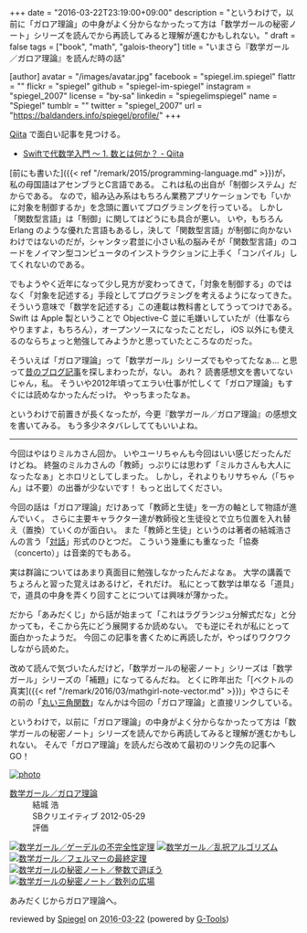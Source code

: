 +++
date = "2016-03-22T23:19:00+09:00"
description = "というわけで，以前に「ガロア理論」の中身がよく分からなかったって方は「数学ガールの秘密ノート」シリーズを読んでから再読してみると理解が進むかもしれない。"
draft = false
tags = ["book", "math", "galois-theory"]
title = "いまさら『数学ガール／ガロア理論』を読んだ時の話"

[author]
  avatar = "/images/avatar.jpg"
  facebook = "spiegel.im.spiegel"
  flattr = ""
  flickr = "spiegel"
  github = "spiegel-im-spiegel"
  instagram = "spiegel_2007"
  license = "by-sa"
  linkedin = "spiegelimspiegel"
  name = "Spiegel"
  tumblr = ""
  twitter = "spiegel_2007"
  url = "https://baldanders.info/spiegel/profile/"
+++

[Qiita](http://qiita.com/) で面白い記事を見つける。

- [Swiftで代数学入門 〜 1. 数とは何か？ - Qiita](http://qiita.com/taketo1024/items/bd356c59dc0559ee9a0b)

[前にも書いた]({{< ref "/remark/2015/programming-language.md" >}})が，私の母国語はアセンブラとC言語である。
これは私の出自が「制御システム」だからである。
なので，組み込み系はもちろん業務アプリケーションでも「いかに対象を制御するか」を念頭に置いてプログラミングを行っている。
しかし「関数型言語」は「制御」に関してはどうにも具合が悪い。
いや，もちろん Erlang のような優れた言語もあるし，決して「関数型言語」が制御に向かないわけではないのだが，シャンタッ君並に小さい私の脳みそが「関数型言語」のコードをノイマン型コンピュータのインストラクションに上手く「コンパイル」してくれないのである。

でもようやく近年になって少し見方が変わってきて，「対象を制御する」のではなく「対象を記述する」手段としてプログラミングを考えるようになってきた。
そういう意味で「数学を記述する」この連載は教科書としてうってつけである。
Swift は Apple 製ということで Objective-C 並に毛嫌いしていたが（仕事ならやりますよ，もちろん），オープンソースになったことだし， iOS 以外にも使えるのならちょっと勉強してみようかと思っていたところなのだった。

そういえば「ガロア理論」って「数学ガール」シリーズでもやってたなぁ... と思って[昔のブログ記事](https://baldanders.info/archives.shtml)を探しまわったが，ない。
あれ？ 読書感想文を書いてないじゃん，私。
そういや2012年頃ってエラい仕事が忙しくて「ガロア理論」もすぐには読めなかったんだっけ。
やっちまったなぁ。

というわけで前置きが長くなったが，今更『数学ガール／ガロア理論』の感想文を書いてみる。
もう多少ネタバレしててもいいよね。

----

今回はやはりミルカさん回か。
いやユーリちゃんも今回はいい感じだったんだけどね。
終盤のミルカさんの「教師」っぷりには思わず「ミルカさんも大人になったなぁ」とホロリとしてしまった。
しかし，それよりもリサちゃん（「ちゃん」は不要）の出番が少ないです！ もっと出してください。

今回の話は「ガロア理論」だけあって「教師と生徒」を一方の軸として物語が進んでいく。
さらに主要キャラクター達が教師役と生徒役とで立ち位置を入れ替え（置換）ていくのが面白い。
また「教師と生徒」というのは著者の結城浩さんの言う「[対話](http://rentwi.textfile.org/?708541967391547392s)」形式のひとつだ。
こういう幾重にも重なった「協奏（concerto）」は音楽的でもある。

実は群論についてはあまり真面目に勉強しなかったんだよなぁ。
大学の講義でちょろんと習った覚えはあるけど，それだけ。
私にとって数学は単なる「道具」で，道具の中身を弄くり回すことについては興味が薄かった。

だから「あみだくじ」から話が始まって「これはラグランジュ分解式だな」と分かっても，そこから先にどう展開するか読めない。
でも逆にそれが私にとって面白かったようだ。
今回この記事を書くために再読したが，やっぱりワクワクしながら読めた。

改めて読んで気づいたんだけど，「数学ガールの秘密ノート」シリーズは「数学ガール」シリーズの「補題」になってるんだね。
とくに昨年出た「[ベクトルの真実]({{< ref "/remark/2016/03/mathgirl-note-vector.md" >}})」やさらにその前の「[丸い三角関数](https://baldanders.info/spiegel/log2/000685.shtml)」なんかは今回の「ガロア理論」と直接リンクしている。

というわけで，以前に「ガロア理論」の中身がよく分からなかったって方は「数学ガールの秘密ノート」シリーズを読んでから再読してみると理解が進むかもしれない。
そんで「ガロア理論」を読んだら改めて最初のリンク先の記事へ GO！

<div class="hreview" ><a class="item url" href="http://www.amazon.co.jp/exec/obidos/ASIN/B00L0PDMK4/baldandersinf-22/"><img src="http://ecx.images-amazon.com/images/I/41szGJIR-jL._SL160_.jpg" alt="photo" class="photo"  /></a><dl ><dt class="fn"><a class="item url" href="http://www.amazon.co.jp/exec/obidos/ASIN/B00L0PDMK4/baldandersinf-22/">数学ガール／ガロア理論</a></dt><dd>結城 浩 </dd><dd>SBクリエイティブ 2012-05-29</dd><dd>評価<abbr class="rating" title="5"><img src="http://g-images.amazon.com/images/G/01/detail/stars-5-0.gif" alt="" /></abbr> </dd></dl><p class="similar"><a href="http://www.amazon.co.jp/exec/obidos/ASIN/B00I8AT1D6/baldandersinf-22/" target="_top"><img src="http://images.amazon.com/images/P/B00I8AT1D6.09._SCTHUMBZZZ_.jpg"  alt="数学ガール／ゲーデルの不完全性定理"  /></a> <a href="http://www.amazon.co.jp/exec/obidos/ASIN/B00I8AT1FO/baldandersinf-22/" target="_top"><img src="http://images.amazon.com/images/P/B00I8AT1FO.09._SCTHUMBZZZ_.jpg"  alt="数学ガール／乱択アルゴリズム"  /></a> <a href="http://www.amazon.co.jp/exec/obidos/ASIN/B00I8AT1CM/baldandersinf-22/" target="_top"><img src="http://images.amazon.com/images/P/B00I8AT1CM.09._SCTHUMBZZZ_.jpg"  alt="数学ガール／フェルマーの最終定理"  /></a> <a href="http://www.amazon.co.jp/exec/obidos/ASIN/B00L0PDMJ0/baldandersinf-22/" target="_top"><img src="http://images.amazon.com/images/P/B00L0PDMJ0.09._SCTHUMBZZZ_.jpg"  alt="数学ガールの秘密ノート／整数で遊ぼう"  /></a> <a href="http://www.amazon.co.jp/exec/obidos/ASIN/B00W6NCLL0/baldandersinf-22/" target="_top"><img src="http://images.amazon.com/images/P/B00W6NCLL0.09._SCTHUMBZZZ_.jpg"  alt="数学ガールの秘密ノート／数列の広場"  /></a> </p>
<p class="description">あみだくじからガロア理論へ。</p>
<p class="gtools" >reviewed by <a href='#maker' class='reviewer'>Spiegel</a> on <abbr class="dtreviewed" title="2016-03-22">2016-03-22</abbr> (powered by <a href="http://www.goodpic.com/mt/aws/index.html" >G-Tools</a>)</p>
</div>
